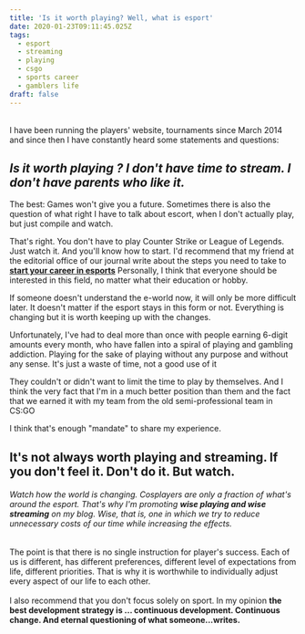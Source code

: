 ```yaml
---
title: 'Is it worth playing? Well, what is esport'
date: 2020-01-23T09:11:45.025Z
tags:
  - esport
  - streaming
  - playing
  - csgo
  - sports career
  - gamblers life
draft: false
---
```

\
I have been running the players' website, tournaments since March 2014 and since then I have constantly heard some statements and questions: 

## ***Is it worth playing ?*** ***I don't have time to stream. I don't have parents who like it.***

The best: Games won't give you a future. Sometimes there is also the question of what right I have to talk about escort, when I don't actually play, but just compile and watch.

That's right. You don't have to play Counter Strike or League of Legends. Just watch it. And you'll know how to start. I'd recommend that my friend at the editorial office of our journal write about the steps you need to take to **[start your career in esports](https://esporttalk.org/t/how-to-start-streaming-esport/510)**  Personally, I think that everyone should be interested in this field, no matter what their education or hobby.

If someone doesn't understand the e-world now, it will only be more difficult later. It doesn't matter if the esport stays in this form or not. Everything is changing but it is worth keeping up with the changes.

Unfortunately, I've had to deal more than once with people earning 6-digit amounts every month, who have fallen into a spiral of playing and gambling addiction. Playing for the sake of playing without any purpose and without any sense. It's just a waste of time, not a good use of it

They couldn't or didn't want to limit the time to play by themselves. And I think the very fact that I'm in a much better position than them and the fact that we earned it with my team from the old semi-professional team in CS:GO

I think that's enough "mandate" to share my experience. 



## **It's not always worth playing and streaming.** If you don't feel it. Don't do it. But watch. 

###### Watch how the world is changing. Cosplayers are only a fraction of what's around the esport. That's why I'm promoting **wise playing and wise streaming** on my blog. Wise, that is, one in which we try to reduce unnecessary costs of our time while increasing the effects.

The point is that there is no single instruction for player's success. Each of us is different, has different preferences, different level of expectations from life, different priorities. That is why it is worthwhile to individually adjust every aspect of our life to each other. \
\
I also recommend that you don't focus solely on sport. In my opinion **the best development strategy is ... continuous development. Continuous change. And eternal questioning of what someone...writes.**
